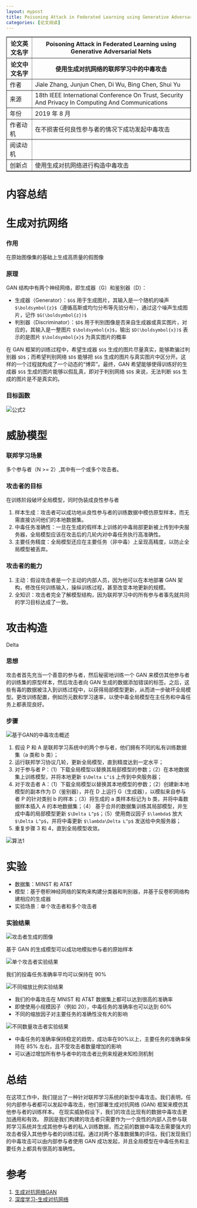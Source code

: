 ```yaml
---
layout: mypost
title: Poisoning Attack in Federated Learning using Generative Adversarial Nets
categories: [论文阅读]
---
```


<table border="1">
    <tr>
        <th>论文英文名字</th>
        <th>Poisoning Attack in Federated Learning using Generative Adversarial Nets</th>
    </tr>
    <tr>
        <th>论文中文名字</th>
        <th>使用生成对抗网络的联邦学习中的中毒攻击</th>
    </tr>
    <tr>
        <td>作者</td>
        <td>Jiale Zhang, Junjun Chen, Di Wu, Bing Chen, Shui Yu</td>
    </tr>
    <tr>
        <td>来源</td>
        <td>18th IEEE International Conference On Trust, Security And Privacy In Computing And Communications</td>
    </tr>
    <tr>
        <td>年份</td>
        <td>2019 年 8 月</td>
    </tr>
    <tr>
        <td>作者动机</td>
        <td>在不损害任何良性参与者的情况下成功发起中毒攻击</td>
    </tr>
    <tr>
        <td>阅读动机</td>
        <td></td>
    </tr>
    <tr>
        <td>创新点</td>
        <td>使用生成对抗网络进行构造中毒攻击</td>
    </tr>
</table>

# 内容总结  

# 生成对抗网络

### 作用

在原始图像集的基础上生成高质量的假图像

### 原理

GAN 结构中有两个神经网络，即生成器（G）和鉴别器（D）：
+ 生成器（Generator）：`$G$` 用于生成图片，其输入是一个随机的噪声 `$\boldsymbol{z}$`（遵循高斯或均匀分布等先验分布），通过这个噪声生成图片，记作 `$G(\boldsymbol{z})$`
+ 判别器（Discriminator）：`$D$` 用于判别图像是否来自生成器或真实图片，对应的，其输入是一整图片 `$\boldsymbol{x}$`，输出 `$D(\boldsymbol{x})$` 表示的是图片 `$\boldsymbol{x}$` 为真实图片的概率

在 GAN 框架的训练过程中，希望生成器 `$G$` 生成的图片尽量真实，能够欺骗过判别器 `$D$`；而希望判别网络 `$D$` 能够把 `$G$` 生成的图片与真实图片中区分开。这样的一个过程就构成了一个动态的“博弈”。最终，GAN 希望能够使得训练好的生成器 `$G$` 生成的图片能够以假乱真，即对于判别网络 `$D$` 来说，无法判断 `$G$` 生成的图片是不是真实的。

### 目标函数

![公式2](公式2.png)

# 威胁模型

### 联邦学习场景

多个参与者（N >= 2）,其中有一个或多个攻击者。

### 攻击者的目标

在训练阶段破坏全局模型，同时伪装成良性参与者
1. 样本生成：攻击者可以成功地从良性参与者的训练数据中模仿原型样本，而无需直接访问他们的本地数据集。
2. 中毒任务准确性：一旦在生成的假样本上训练的中毒局部更新被上传到中央服务器，全局模型应该在攻击后的几轮内对中毒任务执行高准确性。
3. 主要任务精度：全局模型还应在主要任务（非中毒）上呈现高精度，以防止全局模型被丢弃。

### 攻击者的能力

1. 主动：假设攻击者是一个主动的内部人员，因为他可以在本地部署 GAN 架构，修改任何训练输入，操纵训练过程，甚至改变本地更新的规模。
2. 全知识：攻击者完全了解模型结构，因为联邦学习中的所有参与者事先就共同的学习目标达成了一致。

# 攻击构造
Delta
### 思想

攻击者首先充当一个善意的参与者，然后秘密地训练一个 GAN 来模仿其他参与者的训练集的原型样本，然后攻击者向 GAN 生成的数据添加错误的标签。之后，这些有毒的数据被注入到训练过程中，以获得局部模型更新，从而进一步破坏全局模型。更改训练配置，例如历元数和学习速率，以使中毒全局模型在主任务和中毒任务上都表现良好。

### 步骤

![基于GAN的中毒攻击概述](基于GAN的中毒攻击概述.png)

1. 假设 P 和 A 是联邦学习系统中的两个参与者，他们拥有不同的私有训练数据集（a 类和 b 类）；
2. 运行联邦学习协议几轮，更新全局模型，直到精度达到一定水平；
3. 对于参与者 P：（1）下载全局模型以替换其局部模型的参数；（2）在本地数据集上训练模型，并将本地更新 `$\Delta L^i$` 上传到中央服务器；
4. 对于攻击者 A：（1）下载全局模型以替换其本地模型的参数；（2）创建新本地模型的副本作为 D（鉴别器），并在 D 上运行 G（生成器），以模拟来自参与者 P 的针对类别 b 的样本；（3）将生成的 a 类样本标记为 b 类，并将中毒数据样本插入 A 的本地数据集；（4） 基于合并的数据集训练其局部模型，并生成中毒的局部模型更新 `$\Delta L^p$`；（5）使用商议因子 `$\lambda$` 放大 `$\Delta L^p$`，并将中毒更新 `$\lambda\Delta L^p$` 发送给中央服务器；
5. 重复步骤 3 和 4，直到全局模型收敛。

![算法1](算法1.png)

# 实验

+ 数据集：MINST 和 AT&T
+ 模型：基于卷积神经网络的架构来构建分类器和判别器，并基于反卷积网络构建相应的生成器
+ 实验场景：单个攻击者和多个攻击者

### 实验结果

![攻击者生成的图像](攻击者生成的图像.png)

基于 GAN 的生成模型可以成功地模拟参与者的原始样本

![单个攻击者实验结果](单个攻击者实验结果.png)

我们的投毒任务准确率平均可以保持在 90%

![不同缩放比例实验结果](不同缩放比例实验结果.png)

+ 我们的中毒攻击在 MNIST 和 AT&T 数据集上都可以达到很高的准确率
+ 即使使用小规模因子（例如 20），中毒任务的准确率也可以达到 60%
+ 不同的缩放因子对主要任务的准确性没有大的影响

![不同数量攻击者实验结果](不同数量攻击者实验结果.png)

+ 中毒任务的准确率保持稳定的趋势，成功率在90%以上，主要任务的准确率保持在 85% 左右，且不受攻击者数量增加的影响
+ 可以通过增加所有参与者中的攻击者比例来规避未知检测机制

# 总结

在这项工作中，我们提出了一种针对联邦学习系统的新型中毒攻击。我们表明，任何内部参与者都可以发起中毒攻击，他们部署生成对抗网络 (GAN) 框架来模仿其他参与者的训练样本。 在现实威胁假设下，我们的攻击比现有的数据中毒攻击更加通用和有效。 原因是我们构建的攻击者只需要作为一个良性的内部人员参与联邦学习系统并生成其他参与者的私人训练数据，而之前的数据中毒攻击需要强大的攻击者侵入其他参与者的训练过程。通过对两个基准数据集的评估，我们发现我们的中毒攻击可以由内部参与者使用 GAN 成功发起，并且全局模型在中毒任务和主要任务上都具有很高的准确性。

# 参考

1. [生成对抗网络GAN](https://blog.csdn.net/google19890102/article/details/124500755)
2. [深度学习-生成对抗网络](https://blog.csdn.net/qq_40671063/article/details/124758568)